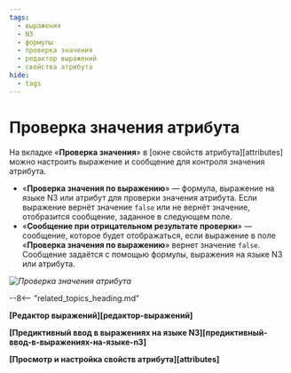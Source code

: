 ```yaml
---
tags:
  - выражения
  - N3
  - формулы
  - проверка значения
  - редактор выражений
  - свойства атрибута
hide:
  - tags
---
```


# Проверка значения атрибута

На вкладке «**Проверка значения**» в [окне свойств атрибута][attributes] можно настроить выражение и сообщение для контроля значения атрибута.

- «**Проверка значения по выражению**» — формула, выражение на языке N3 или атрибут для проверки значения атрибута. Если выражение вернёт значение `false` или не вернёт значение, отобразится сообщение, заданное в следующем поле.
- «**Сообщение при отрицательном результате проверки**» — сообщение, которое будет отображаться, если выражение в поле «**Проверка значения по выражению**» вернет значение `false`. Сообщение задаётся с помощью формулы, выражения на языке N3 или атрибута.

*![Проверка значения атрибута](attribute_common_properties_validate_value.png)*

--8<-- "related_topics_heading.md"

**[Редактор выражений][редактор-выражений]**

**[Предиктивный ввод в выражениях на языке N3][предиктивный-ввод-в-выражениях-на-языке-n3]**

**[Просмотр и настройка свойств атрибута][attributes]**

